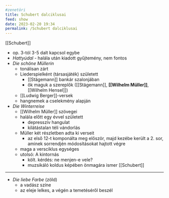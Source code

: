 ```yaml
---
#zenetöri
title: Schubert dalciklusai
feed: show
date: 2023-02-20 19:34
permalink: /Schubert dalciklusai
---
```

[[Schubert]]

- op. 3-tól 3-5 dalt kapcsol egybe
- *Hattyúdal* - halála után kiadott gyűjtemény, nem fontos
- *Die schöne Müllerin*
	- tonálisan zárt
	- Liederspielként (társasjáték) született
		- [[Stägemann]] bankár szalonjában
		- ők maguk a szereplők ([[Stägemann]], **[[Wilhelm Müller]]**, [[Wilhelm Hensel]])
	- [[Ludwig Berger]]-versek
	- hangnemek a cselekmény alapján
- *Die Winterreise*
	- [[Wilhelm Müller]] szövegei
	- halála előtt egy évvel született
		- depresszív hangulat
		- kilátástalan téli vándorlás
	- Müller két részletben adta ki verseit
		- az első 12-t komponálta meg először, majd kezébe került a 2. sor, aminek sorrendjén módosításokat hajtott végre
	- maga a versciklus egységes
	- utolsó: A kintornás
		- költ. kérdés: ne menjen-e vele?
		- muzsikáló koldus képében önmagára ismer [[Schubert]]
----
- *Die liebe Farbe* (zöld)
	- a vadász színe
	- az eleje lelkes, a végén a temetéséről beszél